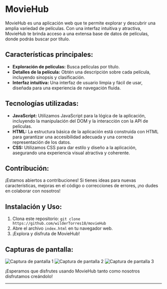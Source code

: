 # MovieHub

MovieHub es una aplicación web que te permite explorar y descubrir una amplia variedad de películas. Con una interfaz intuitiva y atractiva, MovieHub te brinda acceso a una extensa base de datos de películas, donde podrás buscar por título.  

## Características principales:

- **Exploración de películas:** Busca películas por título.
- **Detalles de la película:** Obtén una descripción sobre cada película, incluyendo sinopsis y clasificación.
- **Interfaz intuitiva:** Una interfaz de usuario limpia y fácil de usar, diseñada para una experiencia de navegación fluida.

## Tecnologías utilizadas:

- **JavaScript:** Utilizamos JavaScript para la lógica de la aplicación, incluyendo la manipulación del DOM y la interacción con la API de películas.
- **HTML:** La estructura básica de la aplicación está construida con HTML para garantizar una accesibilidad adecuada y una correcta representación de los datos.
- **CSS:** Utilizamos CSS para dar estilo y diseño a la aplicación, asegurando una experiencia visual atractiva y coherente.

## Contribución:

¡Estamos abiertos a contribuciones! Si tienes ideas para nuevas características, mejoras en el código o correcciones de errores, ¡no dudes en colaborar con nosotros!

## Instalación y Uso:

1. Clona este repositorio: `git clone https://github.com/wilderTorres18/movieHub`
2. Abre el archivo `index.html` en tu navegador web.
3. ¡Explora y disfruta de MovieHub!

## Capturas de pantalla:

![Captura de pantalla 1]([(https://www.dropbox.com/scl/fi/1h3wxynw43ycnl9jtqmcm/home.png?rlkey=dutv39jcncexhpag2ilqcmhpp&dl=1)])
![Captura de pantalla 2]()
![Captura de pantalla 3](url_de_la_imagen)

¡Esperamos que disfrutes usando MovieHub tanto como nosotros disfrutamos creándolo!

---
